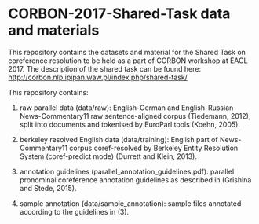 # CORBON-2017-Shared-Task data and materials

This repository contains the datasets and material for the Shared Task on coreference resolution to be held as a part of CORBON workshop at EACL 2017. The description of the shared task can be found here: http://corbon.nlp.ipipan.waw.pl/index.php/shared-task/

This repository contains:

1) raw parallel data (data/raw): English-German and English-Russian News-Commentary11 raw sentence-aligned corpus (Tiedemann, 2012), split into documents and tokenised by EuroParl tools (Koehn, 2005).

2) berkeley resolved English data (data/training): English part of News-Commentary11 corpus coref-resolved by Berkeley Entity Resolution System (coref-predict mode) (Durrett and Klein, 2013).

3) annotation guidelines (parallel_annotation_guidelines.pdf): parallel pronominal coreference annotation guidelines as described in (Grishina and Stede, 2015).

4) sample annotation (data/sample_annotation): sample files annotated according to the guidelines in (3).
